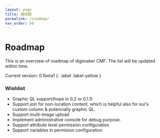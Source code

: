 ```yaml
---
layout: page
title: 路线图
permalink: /roadmap/
nav_order: 50
---
```


# Roadmap
This is an overview of roadmap of digimaker CMF. The list will be updated within time.

Current version:
0.1beta1
{: .label .label-yellow }

### Wishlist
- Graphic QL support(hope in 0.2 or 0.1.1)
- Support join for non-location content, which is helpful also for eui's custom column & potencially graphic QL.
- Support multi-image upload
- Implement administrative console for debug purpose.
- Support attribute level permission configuration
- Support variables in permision configuration
